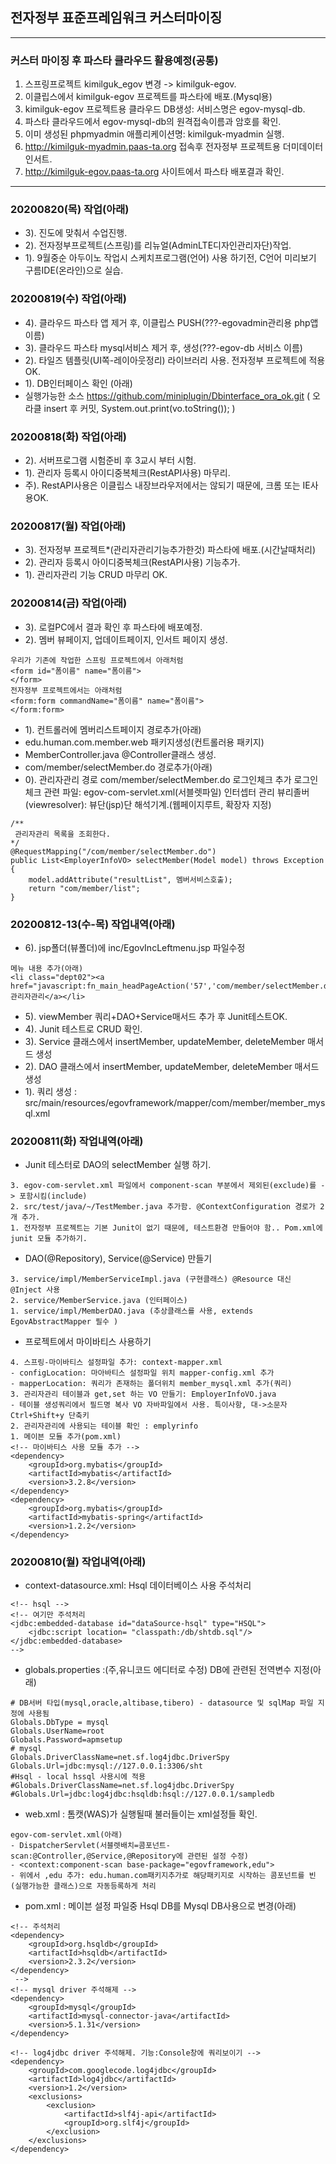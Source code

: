 ## 전자정부 표준프레임워크 커스터마이징 
***
### 커스터 마이징 후 파스타 클라우드 활용예정(공통)
1. 스프링프로젝트 kimilguk_egov 변경 -> kimilguk-egov.
2. 이클립스에서 kimilguk-egov 프로젝트를 파스타에 배포.(Mysql용)
3. kimilguk-egov 프로젝트용 클라우드 DB생성: 서비스명은 egov-mysql-db.
4. 파스타 클라우드에서 egov-mysql-db의 원격접속이름과 암호를 확인.
5. 이미 생성된 phpmyadmin 애플리케이션명: kimilguk-myadmin 실행.
6. http://kimilguk-myadmin.paas-ta.org 접속후 전자정부 프로젝트용 더미데이터 인서트.
7. http://kimilguk-egov.paas-ta.org 사이트에서 파스타 배포결과 확인. 
***
### 20200820(목) 작업(아래)
- 3). 진도에 맞춰서 수업진행.
- 2). 전자정부프로젝트(스프링)를 리뉴얼(AdminLTE디자인관리자단)작업.
- 1). 9월중순 아두이노 작업시 스케치프로그램(언어) 사용 하기전, C언어 미리보기
  구름IDE(온라인)으로 실습.
### 20200819(수) 작업(아래)
- 4). 클라우드 파스타 앱 제거 후, 이클립스 PUSH(???-egovadmin관리용 php앱 이름)
- 3). 클라우드 파스타 mysql서비스 제거 후, 생성(???-egov-db 서비스 이름)
- 2). 타일즈 템플릿(UI쪽-레이아웃정리) 라이브러리 사용. 전자정부 프로젝트에 적용OK.
- 1). DB인터페이스 확인 (아래)
- 실행가능한 소스 https://github.com/miniplugin/Dbinterface_ora_ok.git
 ( 오라클 insert 후 커밋, System.out.print(vo.toString()); )
### 20200818(화) 작업(아래)
- 2). 서버프로그램 시험준비 후 3교시 부터 시험.
- 1). 관리자 등록시 아이디중복체크(RestAPI사용) 마무리.
- 주). RestAPI사용은 이클립스 내장브라우저에서는 않되기 때문에, 크롬 또는 IE사용OK.
### 20200817(월) 작업(아래)
- 3). 전자정부 프로젝트*(관리자관리기능추가한것) 파스타에 배포.(시간날때처리)
- 2). 관리자 등록시 아이디중복체크(RestAPI사용) 기능추가.
- 1). 관리자관리 기능 CRUD 마무리 OK.

### 20200814(금) 작업(아래)
- 3). 로컬PC에서 결과 확인 후 파스타에 배포예정.
- 2). 멤버 뷰페이지, 업데이트페이지, 인서트 페이지 생성.

```
우리가 기존에 작업한 스프링 프로젝트에서 아래처럼
<form id="폼이름" name="폼이름">
</form>
전자정부 프로젝트에서는 아래처럼
<form:form commandName="폼이름" name="폼이름">
</form:form>
```
- 1). 컨트롤러에 멤버리스트페이지 경로추가(아래)
- edu.human.com.member.web 패키지생성(컨트롤러용 패키지)
- MemberController.java @Controller클래스 생성.
- com/member/selectMember.do 경로추가(아래)
- 0). 관리자관리 경로 com/member/selectMember.do 로그인체크 추가
  로그인체크 관련 파일: egov-com-servlet.xml(서블렛파일) 인터셉터 관리
  뷰리졸버(viewresolver): 뷰단(jsp)단 해석기계.(웹페이지루트, 확장자 지정)

```
/**
 관리자관리 목록을 조회한다.
*/
@RequestMapping("/com/member/selectMember.do")
public List<EmployerInfoVO> selectMember(Model model) throws Exception {
	model.addAttribute("resultList", 멤버서비스호출);
	return "com/member/list";
}
```

### 20200812-13(수-목) 작업내역(아래)
- 6). jsp폴더(뷰폴더)에 inc/EgovIncLeftmenu.jsp 파일수정

```
메뉴 내용 추가(아래)
<li class="dept02"><a href="javascript:fn_main_headPageAction('57','com/member/selectMember.do')">관리자관리</a></li>
```
- 5). viewMember 쿼리+DAO+Service매서드 추가 후 Junit테스트OK.
- 4). Junit 테스트로 CRUD 확인.
- 3). Service 클래스에서 insertMember, updateMember, deleteMember 매서드 생성
- 2). DAO 클래스에서 insertMember, updateMember, deleteMember 매서드 생성
- 1). 쿼리 생성 : src/main/resources/egovframework/mapper/com/member/member_mysql.xml

### 20200811(화) 작업내역(아래)
- Junit 테스터로 DAO의 selectMember 실행 하기.

```
3. egov-com-servlet.xml 파일에서 component-scan 부분에서 제외된(exclude)를 -> 포함시킴(include)
2. src/test/java/~/TestMember.java 추가함. @ContextConfiguration 경로가 2개 추가.
1. 전자정부 프로젝트는 기본 Junit이 없기 때문에, 테스트환경 만들어야 함.. Pom.xml에 junit 모듈 추가하기.
```
- DAO(@Repository), Service(@Service) 만들기

```
3. service/impl/MemberServiceImpl.java (구현클래스) @Resource 대신 @Inject 사용
2. service/MemberService.java (인터페이스)
1. service/impl/MemberDAO.java (추상클래스를 사용, extends EgovAbstractMapper 필수 )
```
- 프로젝트에서 마이바티스 사용하기

```
4. 스프링-마이바티스 설정파일 추가: context-mapper.xml
- configLocation: 마아바티스 설정파일 위치 mapper-config.xml 추가
- mapperLocation: 쿼리가 존재하는 폴더위치 member_mysql.xml 추가(쿼리)
3. 관리자관리 테이블과 get,set 하는 VO 만들기: EmployerInfoVO.java
- 테이블 생성쿼리에서 필드명 복사 VO 자바파일에서 사용. 특이사항, 대->소문자 Ctrl+Shift+y 단축키
2. 관리자관리에 사용되는 테이블 확인 : emplyrinfo
1. 메이븐 모듈 추가(pom.xml)
<!-- 마이바티스 사용 모듈 추가 -->
<dependency>
	<groupId>org.mybatis</groupId>
	<artifactId>mybatis</artifactId>
	<version>3.2.8</version>
</dependency>
<dependency>
	<groupId>org.mybatis</groupId>
	<artifactId>mybatis-spring</artifactId>
	<version>1.2.2</version>
</dependency>
```
  
### 20200810(월) 작업내역(아래)
- context-datasource.xml: Hsql 데이터베이스 사용 주석처리

```
<!-- hsql -->
<!-- 여기만 주석처리
<jdbc:embedded-database id="dataSource-hsql" type="HSQL">
	<jdbc:script location= "classpath:/db/shtdb.sql"/>
</jdbc:embedded-database>
-->
```
- globals.properties :(주,유니코드 에디터로 수정) DB에 관련된 전역변수 지정(아래)

```
# DB서버 타입(mysql,oracle,altibase,tibero) - datasource 및 sqlMap 파일 지정에 사용됨
Globals.DbType = mysql
Globals.UserName=root
Globals.Password=apmsetup
# mysql
Globals.DriverClassName=net.sf.log4jdbc.DriverSpy
Globals.Url=jdbc:mysql://127.0.0.1:3306/sht
#Hsql - local hssql 사용시에 적용
#Globals.DriverClassName=net.sf.log4jdbc.DriverSpy
#Globals.Url=jdbc:log4jdbc:hsqldb:hsql://127.0.0.1/sampledb
```
- web.xml : 톰캣(WAS)가 실행될때 불러들이는 xml설정들 확인.

```
egov-com-servlet.xml(아래) 
- DispatcherServlet(서블렛배치=콤포넌트-scan:@Controller,@Service,@Repository에 관련된 설정 수정)
- <context:component-scan base-package="egovframework,edu">
- 위에서 ,edu 추가: edu.human.com패키지추가로 해당패키지로 시작하는 콤포넌트를 빈(실행가능한 클래스)으로 자동등록하게 처리
```
- pom.xml : 메이븐 설정 파일중 Hsql DB를 Mysql DB사용으로 변경(아래)

```
<!-- 주석처리
<dependency>
	<groupId>org.hsqldb</groupId>
	<artifactId>hsqldb</artifactId>
	<version>2.3.2</version>
</dependency>
 -->
<!-- mysql driver 주석해제 -->	
<dependency>
    <groupId>mysql</groupId>
    <artifactId>mysql-connector-java</artifactId>
    <version>5.1.31</version>
</dependency>

<!-- log4jdbc driver 주석해제. 기능:Console창에 쿼리보이기 -->        
<dependency>
    <groupId>com.googlecode.log4jdbc</groupId>
    <artifactId>log4jdbc</artifactId>
    <version>1.2</version>
    <exclusions>
        <exclusion>
            <artifactId>slf4j-api</artifactId>
            <groupId>org.slf4j</groupId>
        </exclusion>
    </exclusions>
</dependency>
```